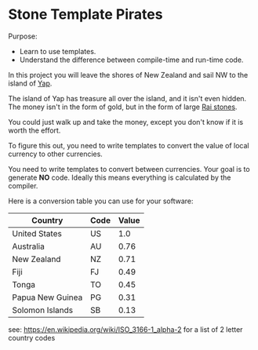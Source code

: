 # Stone Template Pirates

Purpose:

- Learn to use templates.
- Understand the difference between compile-time and run-time code. 

In this project you will leave the shores of New Zealand and sail NW to the island of [Yap](https://en.wikipedia.org/wiki/Yap). 

The island of Yap has treasure all over the island, and it isn't even hidden. The money isn't in the form of gold, but in the form of large [Rai stones](https://en.wikipedia.org/wiki/Rai_stones). 

You could just walk up and take the money, except you don't know if it is worth the effort. 

To figure this out, you need to write templates to convert the value of local currency to other currencies. 

You need to write templates to convert between currencies. Your goal is to generate **NO** code. Ideally this means everything is calculated by the compiler.  

Here is a conversion table you can use for your software:  

| Country          | Code | Value |
| ---------------- | ---- | ----- |
| United States    | US   | 1.0   |
| Australia        | AU   | 0.76  |
| New Zealand      | NZ   | 0.71  |
| Fiji             | FJ   | 0.49  |
| Tonga            | TO   | 0.45  | 
| Papua New Guinea | PG   | 0.31  |
| Solomon Islands  | SB   | 0.13  | 

see: https://en.wikipedia.org/wiki/ISO_3166-1_alpha-2 for a list of 2 letter country codes
